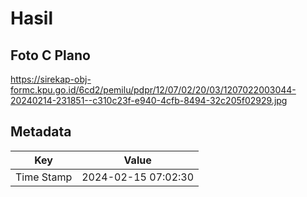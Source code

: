 # Hasil

## Foto C Plano

https://sirekap-obj-formc.kpu.go.id/6cd2/pemilu/pdpr/12/07/02/20/03/1207022003044-20240214-231851--c310c23f-e940-4cfb-8494-32c205f02929.jpg


## Metadata

| Key        | Value               |
| ---------- | ------------------- |
| Time Stamp | 2024-02-15 07:02:30 |




